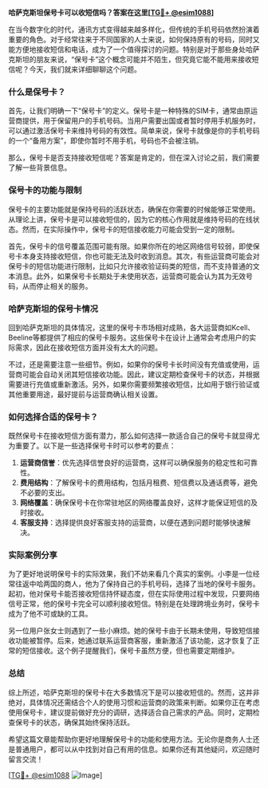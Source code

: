 **哈萨克斯坦保号卡可以收短信吗？答案在这里[[TG💪+ @esim1088](https://t.me/s/esim1088)]**

在当今数字化的时代，通讯方式变得越来越多样化，但传统的手机号码依然扮演着重要的角色。对于经常往来于不同国家的人士来说，如何保持原有的号码，同时又能方便地接收短信和电话，成为了一个值得探讨的问题。特别是对于那些身处哈萨克斯坦的朋友来说，“保号卡”这个概念可能并不陌生，但究竟它能不能用来接收短信呢？今天，我们就来详细聊聊这个问题。

### 什么是保号卡？

首先，让我们明确一下“保号卡”的定义。保号卡是一种特殊的SIM卡，通常由原运营商提供，用于保留用户的手机号码。当用户需要出国或者暂时停用手机服务时，可以通过激活保号卡来维持号码的有效性。简单来说，保号卡就像是你的手机号码的一个“备用方案”，即使你暂时不用手机，号码也不会被注销。

那么，保号卡是否支持接收短信呢？答案是肯定的，但在深入讨论之前，我们需要了解一些背景信息。

### 保号卡的功能与限制

保号卡的主要功能就是保持号码的活跃状态，确保在你需要的时候能够正常使用。从理论上讲，保号卡是可以接收短信的，因为它的核心作用就是维持号码的在线状态。然而，在实际操作中，保号卡的短信接收能力可能会受到一定的限制。

首先，保号卡的信号覆盖范围可能有限。如果你所在的地区网络信号较弱，即使保号卡本身支持接收短信，你也可能无法及时收到消息。其次，有些运营商可能会对保号卡的短信功能进行限制，比如只允许接收验证码类的短信，而不支持普通的文本消息。此外，如果保号卡长期处于未使用状态，运营商可能会认为其为无效号码，从而停止相关的服务。

### 哈萨克斯坦的保号卡情况

回到哈萨克斯坦的具体情况，这里的保号卡市场相对成熟，各大运营商如Kcell、Beeline等都提供了相应的保号卡服务。这些保号卡在设计上通常会考虑用户的实际需求，因此在接收短信方面并没有太大的问题。

不过，还是需要注意一些细节。例如，如果你的保号卡长时间没有充值或使用，运营商可能会自动关闭其短信接收功能。因此，建议定期检查保号卡的状态，并根据需要进行充值或重新激活。另外，如果你需要频繁接收短信，比如用于银行验证或其他重要用途，最好提前与运营商确认相关设置。

### 如何选择合适的保号卡？

既然保号卡在接收短信方面有潜力，那么如何选择一款适合自己的保号卡就显得尤为重要了。以下是一些选择保号卡时可以参考的要点：

1. **运营商信誉**：优先选择信誉良好的运营商，这样可以确保服务的稳定性和可靠性。
2. **费用结构**：了解保号卡的费用结构，包括月租费、短信费以及通话费等，避免不必要的支出。
3. **网络覆盖**：确保保号卡在你常驻地区的网络覆盖良好，这样才能保证短信的及时接收。
4. **客服支持**：选择提供良好客服支持的运营商，以便在遇到问题时能够快速解决。

### 实际案例分享

为了更好地说明保号卡的实际效果，我们不妨来看几个真实的案例。小李是一位经常往返中哈两国的商人，他为了保持自己的手机号码，选择了当地的保号卡服务。起初，他对保号卡能否接收短信持怀疑态度，但在实际使用过程中发现，只要网络信号正常，他的保号卡完全可以顺利接收短信。特别是在处理跨境业务时，保号卡成为了他不可或缺的工具。

另一位用户张女士则遇到了一些小麻烦。她的保号卡由于长期未使用，导致短信接收功能被暂停。后来，她通过联系运营商客服，重新激活了该功能，这才恢复了正常的短信接收。这个例子提醒我们，保号卡虽然方便，但也需要定期维护。

### 总结

综上所述，哈萨克斯坦的保号卡在大多数情况下是可以接收短信的。然而，这并非绝对，具体情况还需结合个人的使用习惯和运营商的政策来判断。如果你正在考虑使用保号卡，建议提前做好充分的调研，选择适合自己需求的产品。同时，定期检查保号卡的状态，确保其始终保持活跃。

希望这篇文章能帮助你更好地理解保号卡的功能和使用方法。无论你是商务人士还是普通用户，都可以从中找到对自己有用的信息。如果你还有其他疑问，欢迎随时留言交流！

[[TG💪+ @esim1088](https://t.me/s/esim1088) ![Image](https://i.postimg.cc/4NQfJmqS/Snipaste-2025-05-13-00-14-12.png)]